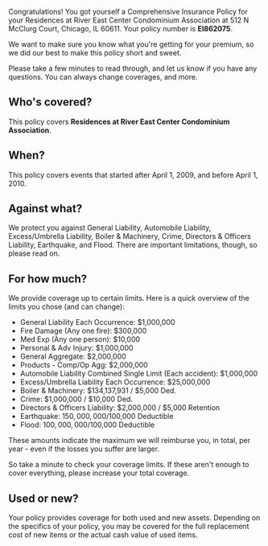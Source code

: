 Congratulations! You got yourself a Comprehensive Insurance Policy for your Residences at River East Center Condominium Association at 512 N McClurg Court, Chicago, IL 60611. Your policy number is **EI862075**.

We want to make sure you know what you're getting for your premium, so we did our best to make this policy short and sweet.

Please take a few minutes to read through, and let us know if you have any questions. You can always change coverages, and more.

## Who's covered?
This policy covers **Residences at River East Center Condominium Association**.

## When?
This policy covers events that started after April 1, 2009, and before April 1, 2010.

## Against what?
We protect you against General Liability, Automobile Liability, Excess/Umbrella Liability, Boiler & Machinery, Crime, Directors & Officers Liability, Earthquake, and Flood. There are important limitations, though, so please read on.

## For how much?
We provide coverage up to certain limits. Here is a quick overview of the limits you chose (and can change):

- General Liability Each Occurrence: $1,000,000
- Fire Damage (Any one fire): $300,000
- Med Exp (Any one person): $10,000
- Personal & Adv Injury: $1,000,000
- General Aggregate: $2,000,000
- Products - Comp/Op Agg: $2,000,000
- Automobile Liability Combined Single Limit (Each accident): $1,000,000
- Excess/Umbrella Liability Each Occurrence: $25,000,000
- Boiler & Machinery: $134,137,931 / $5,000 Ded.
- Crime: $1,000,000 / $10,000 Ded.
- Directors & Officers Liability: $2,000,000 / $5,000 Retention
- Earthquake: $150,000,000/$100,000 Deductible
- Flood: $100,000,000/$100,000 Deductible

These amounts indicate the maximum we will reimburse you, in total, per year - even if the losses you suffer are larger.

So take a minute to check your coverage limits. If these aren't enough to cover everything, please increase your total coverage.

## Used or new?
Your policy provides coverage for both used and new assets. Depending on the specifics of your policy, you may be covered for the full replacement cost of new items or the actual cash value of used items.